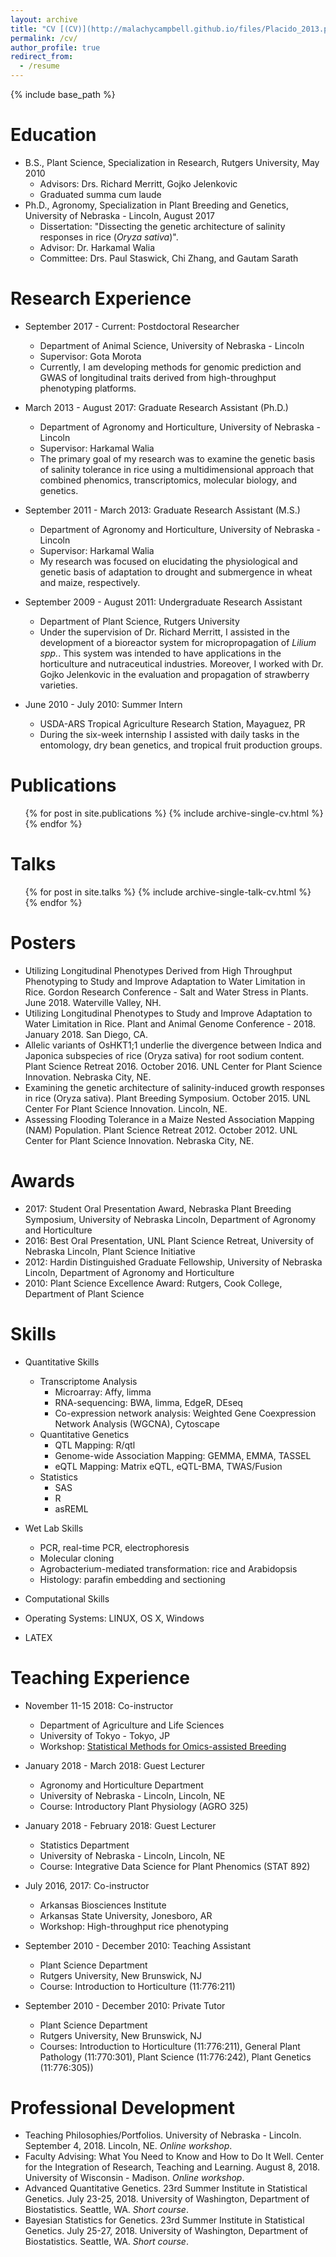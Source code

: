 ```yaml
---
layout: archive
title: "CV [(CV)](http://malachycampbell.github.io/files/Placido_2013.pdf)"
permalink: /cv/
author_profile: true
redirect_from:
  - /resume
---
```


{% include base_path %}

Education
======
* B.S., Plant Science, Specialization in Research, Rutgers University, May 2010
  * Advisors: Drs. Richard Merritt, Gojko Jelenkovic
  * Graduated summa cum laude
* Ph.D., Agronomy, Specialization in Plant Breeding and Genetics, University of Nebraska - Lincoln, August 2017
  * Dissertation: "Dissecting the genetic architecture of salinity responses in rice (<i>Oryza sativa</i>)".
  * Advisor: Dr. Harkamal Walia
  * Committee: Drs. Paul Staswick, Chi Zhang, and Gautam Sarath

Research Experience
======
* September 2017 - Current: Postdoctoral Researcher
  * Department of Animal Science, University of Nebraska - Lincoln
  * Supervisor: Gota Morota
  * Currently, I am developing methods for genomic prediction and GWAS of longitudinal traits derived from high-throughput phenotyping platforms.
  
* March 2013 - August 2017: Graduate Research Assistant (Ph.D.)
  * Department of Agronomy and Horticulture, University of Nebraska - Lincoln
  * Supervisor: Harkamal Walia
  * The primary goal of my research was to examine the genetic basis of salinity tolerance in rice using a multidimensional approach that combined phenomics, transcriptomics, molecular biology, and genetics.

* September 2011 - March 2013: Graduate Research Assistant (M.S.)
  * Department of Agronomy and Horticulture, University of Nebraska - Lincoln
  * Supervisor: Harkamal Walia
  * My research was focused on elucidating the physiological and genetic basis of adaptation to drought and submergence in wheat and maize, respectively.
  
* September 2009 - August 2011: Undergraduate Research Assistant
  * Department of Plant Science, Rutgers University
  * Under the supervision of Dr. Richard Merritt, I assisted in the development of a bioreactor system for micropropagation of <i>Lilium spp.</i>. This system was intended to have applications in the horticulture and nutraceutical industries. Moreover, I worked with Dr. Gojko Jelenkovic in the evaluation and propagation of strawberry varieties.
  
* June 2010 - July 2010: Summer Intern
  * USDA-ARS Tropical Agriculture Research Station, Mayaguez, PR
  * During the six-week internship I assisted with daily tasks in the entomology, dry bean genetics, and tropical fruit production groups.
    
Publications
======
  <ul>{% for post in site.publications %}
    {% include archive-single-cv.html %}
  {% endfor %}</ul>
  
Talks
======
  <ul>{% for post in site.talks %}
    {% include archive-single-talk-cv.html %}
  {% endfor %}</ul>
  
Posters
======
* Utilizing Longitudinal Phenotypes Derived from High Throughput Phenotyping to Study and Improve Adaptation to Water Limitation in Rice. Gordon Research Conference - Salt and Water Stress in Plants. June 2018. Waterville Valley, NH.
* Utilizing Longitudinal Phenotypes to Study and Improve Adaptation to Water Limitation in Rice. Plant and Animal Genome Conference - 2018. January 2018. San Diego, CA. 
* Allelic variants of OsHKT1;1 underlie the divergence between Indica and Japonica subspecies of rice (Oryza sativa) for root sodium content. Plant Science Retreat 2016. October 2016. UNL Center for Plant Science Innovation. Nebraska City, NE.
* Examining the genetic architecture of salinity-induced growth responses in rice (Oryza sativa). Plant Breeding Symposium. October 2015. UNL Center For Plant Science Innovation. Lincoln, NE.
* Assessing Flooding Tolerance in a Maize Nested Association Mapping (NAM) Population. Plant Science Retreat 2012. October 2012. UNL Center for Plant Science Innovation. Nebraska City, NE.
  
Awards
======
* 2017: Student Oral Presentation Award, Nebraska Plant Breeding Symposium, University of Nebraska Lincoln, Department of Agronomy and Horticulture
* 2016: Best Oral Presentation, UNL Plant Science Retreat, University of Nebraska Lincoln, Plant Science Initiative
* 2012: Hardin Distinguished Graduate Fellowship, University of Nebraska Lincoln, Department of Agronomy and Horticulture
* 2010: Plant Science Excellence Award: Rutgers, Cook College, Department of Plant Science

Skills
======
* Quantitative Skills
  * Transcriptome Analysis
    * Microarray: Affy, limma
    * RNA-sequencing: BWA, limma, EdgeR, DEseq
    * Co-expression network analysis: Weighted Gene Coexpression Network Analysis (WGCNA), Cytoscape
  * Quantitative Genetics
    * QTL Mapping: R/qtl
    * Genome-wide Association Mapping: GEMMA, EMMA, TASSEL
    * eQTL Mapping: Matrix eQTL, eQTL-BMA, TWAS/Fusion
  * Statistics
    * SAS
    * R
    * asREML

* Wet Lab Skills
  * PCR, real-time PCR, electrophoresis
  * Molecular cloning
  * Agrobacterium-mediated transformation: rice and Arabidopsis
  * Histology: parafin embedding and sectioning
  
 * Computational Skills
  * Operating Systems: LINUX, OS X, Windows
  * LATEX

Teaching Experience
======
* November 11-15 2018: Co-instructor
  * Department of Agriculture and Life Sciences
  * University of Tokyo - Tokyo, JP
  * Workshop: [Statistical Methods for Omics-assisted Breeding](https://sites.google.com/ut-biomet.org/statistical-methods-ws/%E3%83%9B%E3%83%BC%E3%83%A0)
  
* January 2018 - March 2018: Guest Lecturer
  * Agronomy and Horticulture Department
  * University of Nebraska - Lincoln, Lincoln, NE
  * Course: Introductory Plant Physiology (AGRO 325)
  
* January 2018 - February 2018: Guest Lecturer
  * Statistics Department
  * University of Nebraska - Lincoln, Lincoln, NE
  * Course: Integrative Data Science for Plant Phenomics (STAT 892)
  
* July 2016, 2017: Co-instructor
  * Arkansas Biosciences Institute
  * Arkansas State University, Jonesboro, AR
  * Workshop: High-throughput rice phenotyping

* September 2010 - December 2010: Teaching Assistant 
  * Plant Science Department
  * Rutgers University, New Brunswick, NJ
  * Course: Introduction to Horticulture (11:776:211)

* September 2010 - December 2010: Private Tutor
  * Plant Science Department
  * Rutgers University, New Brunswick, NJ
  * Courses: Introduction to Horticulture (11:776:211), General Plant Pathology (11:770:301), Plant Science (11:776:242), Plant Genetics (11:776:305))

Professional Development
======
* Teaching Philosophies/Portfolios. University of Nebraska - Lincoln. September 4, 2018. Lincoln, NE. <i>Online workshop</i>.
* Faculty Advising: What You Need to Know and How to Do It Well. Center for the Integration of Research, Teaching and Learning. August 8, 2018. University of Wisconsin - Madison. <i>Online workshop</i>.
* Advanced Quantitative Genetics. 23rd Summer Institute in Statistical Genetics. July 23-25, 2018. University of Washington, Department of Biostatistics. Seattle, WA. <i>Short course</i>.
* Bayesian Statistics for Genetics. 23rd Summer Institute in Statistical Genetics. July 25-27, 2018. University of Washington, Department of Biostatistics. Seattle, WA. <i>Short course</i>.
